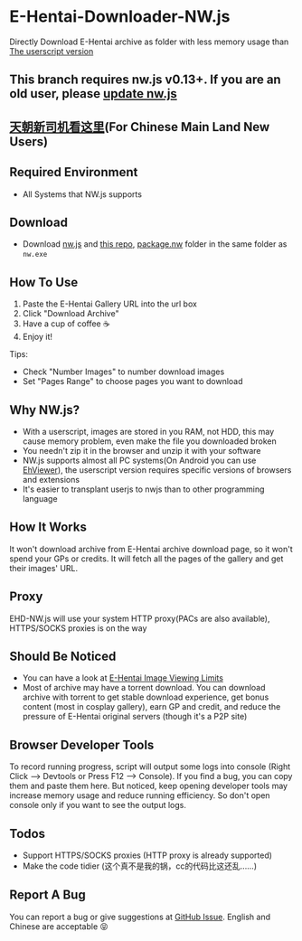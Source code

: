 # E-Hentai-Downloader-NW.js

Directly Download E-Hentai archive as folder with less memory usage than [The userscript version](https://github.com/ccloli/E-Hentai-Downloader)

## This branch requires nw.js v0.13+. If you are an old user, please [update nw.js](http://nwjs.io/downloads/)

## [天朝新司机看这里](https://github.com/8qwe24657913/E-Hentai-Downloader-NW.js/wiki/%E5%A4%A9%E6%9C%9D%E6%96%B0%E5%8F%B8%E6%9C%BA%E7%9C%8B%E8%BF%99%E9%87%8C(For-Chinese-Main-Land-New-Users))(For Chinese Main Land New Users)


## Required Environment

- All Systems that NW.js supports


## Download
- Download [nw.js](http://nwjs.io/downloads/) and [this repo](https://github.com/8qwe24657913/E-Hentai-Downloader-NW.js/archive/v0.13+.zip),  [package.nw](https://github.com/8qwe24657913/E-Hentai-Downloader-NW.js/raw/master/package.nw) folder in the same folder as `nw.exe`


## How To Use

1. Paste the E-Hentai Gallery URL into the url box
2. Click "Download Archive"
3. Have a cup of coffee :coffee:
4. Enjoy it!


Tips:
* Check "Number Images" to number download images
* Set "Pages Range" to choose pages you want to download


## Why NW.js?

- With a userscript, images are stored in you RAM, not HDD, this may cause memory problem, even make the file you downloaded broken
- You needn't zip it in the browser and unzip it with your software
- NW.js supports almost all PC systems(On Android you can use [EhViewer](http://www.ehviewer.com)), the userscript version requires specific versions of browsers and extensions
- It's easier to transplant userjs to nwjs than to other programming language



## How It Works

It won't download archive from E-Hentai archive download page, so it won't spend your GPs or credits. It will fetch all the pages of the gallery and get their images' URL. 


## Proxy

EHD-NW.js will use your system HTTP proxy(PACs are also available), HTTPS/SOCKS proxies is on the way


## Should Be Noticed

- You can have a look at [E-Hentai Image Viewing Limits](https://github.com/8qwe24657913/E-Hentai-Downloader-NW.js/wiki/E%E2%88%92Hentai-Image-Viewing-Limits)
- Most of archive may have a torrent download. You can download archive with torrent to get stable download experience, get bonus content (most in cosplay gallery), earn GP and credit, and reduce the pressure of E-Hentai original servers (though it's a P2P site)


## Browser Developer Tools

To record running progress, script will output some logs into console (Right Click --> Devtools or Press F12 --> Console). If you find a bug, you can copy them and paste them here. But noticed, keep opening developer tools may increase memory usage and reduce running efficiency. So don't open console only if you want to see the output logs.


## Todos

- Support HTTPS/SOCKS proxies (HTTP proxy is already supported)
- Make the code tidier (这个真不是我的锅，cc的代码比这还乱……)

## Report A Bug

You can report a bug or give suggestions at [GitHub Issue](https://github.com/8qwe24657913/E-Hentai-Downloader-NW.js/issues). English and Chinese are acceptable :stuck_out_tongue_closed_eyes:
